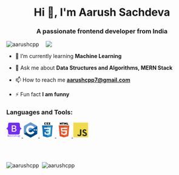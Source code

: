 <h1 align="center">Hi 👋, I'm Aarush Sachdeva</h1>
<h3 align="center">A passionate frontend developer from India</h3>
<img align="right" width="400" src="https://media1.giphy.com/media/qgQUggAC3Pfv687qPC/giphy.gif">

<p align="left"> <img src="https://komarev.com/ghpvc/?username=aarushcpp&label=Profile%20views&color=0e75b6&style=flat" alt="aarushcpp" /> </p>

- 🌱 I’m currently learning **Machine Learning**

- 💬 Ask me about **Data Structures and Algorithms, MERN Stack**

- 📫 How to reach me **aarushcpp7@gmail.com**

- ⚡ Fun fact **I am funny**


<p align="left">
</p>

<h3 align="left">Languages and Tools:</h3>
<p align="left"> <a href="https://getbootstrap.com" target="_blank" rel="noreferrer"> <img src="https://raw.githubusercontent.com/devicons/devicon/master/icons/bootstrap/bootstrap-plain-wordmark.svg" alt="bootstrap" width="40" height="40"/> </a> <a href="https://www.w3schools.com/cpp/" target="_blank" rel="noreferrer"> <img src="https://raw.githubusercontent.com/devicons/devicon/master/icons/cplusplus/cplusplus-original.svg" alt="cplusplus" width="40" height="40"/> </a> <a href="https://www.w3schools.com/css/" target="_blank" rel="noreferrer"> <img src="https://raw.githubusercontent.com/devicons/devicon/master/icons/css3/css3-original-wordmark.svg" alt="css3" width="40" height="40"/> </a> <a href="https://www.w3.org/html/" target="_blank" rel="noreferrer"> <img src="https://raw.githubusercontent.com/devicons/devicon/master/icons/html5/html5-original-wordmark.svg" alt="html5" width="40" height="40"/> </a> <a href="https://developer.mozilla.org/en-US/docs/Web/JavaScript" target="_blank" rel="noreferrer"> <img src="https://raw.githubusercontent.com/devicons/devicon/master/icons/javascript/javascript-original.svg" alt="javascript" width="40" height="40"/> </a> </p>

<br><br>

<p><img width="300px" src="https://github-readme-stats.vercel.app/api?username=aarushcpp&show_icons=true&locale=en" alt="aarushcpp" />&nbsp;&nbsp;<img  width="300px" src="https://github-readme-streak-stats.herokuapp.com/?user=aarushcpp&" alt="aarushcpp" /></p>
